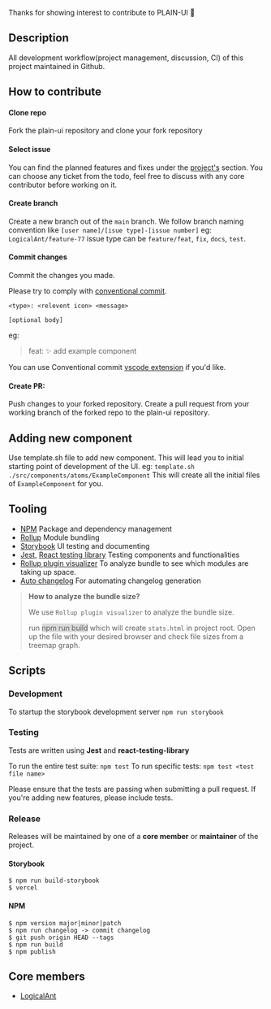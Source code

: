 Thanks for showing interest to contribute to PLAIN-UI 💖

## Description
All development workflow(project management, discussion, CI) of this project maintained in Github.
 
## How to contribute
#### Clone repo
Fork the plain-ui repository and clone your fork repository
#### Select issue 
You can find the planned features and fixes under the [project's](https://github.com/orgs/reactizard/projects/1/views/1) section. You can choose any ticket from the todo, feel free to discuss with any core contributor before working on it.

#### Create branch

Create a new branch out of the `main`  branch. We follow branch naming convention like `[user name]/[isue type]-[issue number]` eg: `LogicalAnt/feature-77` issue type can be `feature/feat`, `fix`, `docs`, `test`.

#### Commit changes

Commit the changes you made.

Please try to comply with [conventional commit](https://www.conventionalcommits.org/en/v1.0.0/).
```
<type>: <relevent icon> <message>

[optional body]
```
eg:
> feat: :sparkles: add example component

You can use Conventional commit [vscode extension](https://marketplace.visualstudio.com/items?itemName=vivaxy.vscode-conventional-commits) if you'd like.

#### Create PR:

Push changes to your forked repository. Create a pull request from your working branch of the forked repo to the plain-ui repository.

## Adding new component
Use template.sh file to add new component. This will lead you to initial starting point of development of the UI.
eg: `template.sh ./src/components/atoms/ExampleComponent`
This will create all the initial files of `ExampleComponent` for you.
## Tooling
- [NPM](https://www.npmjs.com) Package and dependency management
- [Rollup](https://rollupjs.org) Module bundling
- [Storybook](https://storybook.js.org) UI testing and documenting
- [Jest](https://jestjs.io), [React testing library](https://testing-library.com/docs/react-testing-library/intro/) Testing components and functionalities
- [Rollup plugin visualizer](https://github.com/btd/rollup-plugin-visualizer) To analyze bundle to see which modules are taking up space.
- [Auto changelog](https://github.com/cookpete/auto-changelog) For automating changelog generation

>  **How to analyze the bundle size?**
>
> We use `Rollup plugin visualizer` to analyze the bundle size.
>
> run <span style="background:#dadadb">npm run build</span> which will create `stats.html` in project root. Open up the file with your desired browser and check file sizes from a treemap graph.

## Scripts

### Development
To startup the storybook development server `npm run storybook`
### Testing
Tests are written using **Jest** and **react-testing-library**

To run the entire test suite: `npm test`
To run specific tests: `npm test <test file name>`

Please ensure that the tests are passing when submitting a pull request. If you're adding new features, please include tests.
### Release

Releases will be maintained by one of a **core member** or **maintainer** of the project.
#### Storybook

```
$ npm run build-storybook
$ vercel
```

#### NPM
```
$ npm version major|minor|patch
$ npm run changelog -> commit changelog
$ git push origin HEAD --tags
$ npm run build
$ npm publish
```
## Core members
- [LogicalAnt](https://github.com/LogicalAnt)
